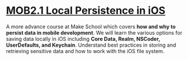 # [MOB2.1 Local Persistence in iOS](https://make-school-courses.github.io/MOB-2.1-Local-Persistence-in-iOS/#/README)
A more advance course at Make School which covers **how and why to persist data in mobile development**. We will learn the various options for saving data locally in iOS including **Core Data, Realm, NSCoder, UserDefaults, and Keychain**. Understand best practices in storing and retrieving sensitive data and how to work with the iOS file system.

